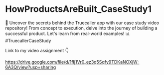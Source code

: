 # HowProductsAreBuilt_CaseStudy1
📱 Uncover the secrets behind the Truecaller app with our case study video repository! From concept to execution, delve into the journey of building a successful product. Let's learn from real-world examples! 📊 #TruecallerCaseStudy

Link to my video assignment 👇

https://drive.google.com/file/d/1fIj1Vr0_ez3q5Sqfy9TDKaNOXjW-6A3Q/view?usp=sharing
